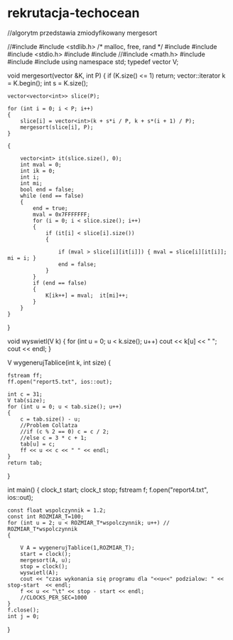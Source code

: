 # rekrutacja-techocean
//algorytm przedstawia zmiodyfikowany mergesort



//#include <stack>
#include <stdlib.h>     /* malloc, free, rand */
#include <iostream>
#include <string>
#include <stdio.h>
#include <cstring>
#include <vector>
//#include <math.h>
#include <cstdio>
#include <ctime>
#include <fstream>
using namespace std;
typedef vector<int> V;

void mergesort(vector<int> &K, int P)
{
	if (K.size() <= 1) return;
	vector<int>::iterator k = K.begin();
	int s = K.size();

	vector<vector<int>> slice(P);

	for (int i = 0; i < P; i++)
	{
		slice[i] = vector<int>(k + s*i / P, k + s*(i + 1) / P);
		mergesort(slice[i], P);
	}

	{

		vector<int> it(slice.size(), 0);
		int mval = 0;
		int ik = 0;
		int i;
		int mi;
		bool end = false;
		while (end == false)
		{
			end = true;
			mval = 0x7FFFFFFF;
			for (i = 0; i < slice.size(); i++)
			{
				if (it[i] < slice[i].size())
				{

					if (mval > slice[i][it[i]]) { mval = slice[i][it[i]]; mi = i; }
					end = false;
				}
			}
			if (end == false)
			{
				K[ik++] = mval;  it[mi]++;
			}
		}
	}
}

void wyswietl(V k)
{
	for (int u = 0; u < k.size(); u++) cout << k[u] << "  "; cout << endl;
}

V wygenerujTablice(int k, int size)
{
	
	fstream ff;
	ff.open("report5.txt", ios::out);

	int c = 31;
	V tab(size);
	for (int u = 0; u < tab.size(); u++)
	{
		c = tab.size() - u;
		//Problem Collatza
		//if (c % 2 == 0) c = c / 2;
		//else c = 3 * c + 1;
		tab[u] = c;
		ff << u << c << " " << endl;
	}
	return tab;
}

int main()
{
	clock_t start;
	clock_t stop;
	fstream f;
	f.open("report4.txt", ios::out);
	

	const float wspolczynnik = 1.2;
	const int ROZMIAR_T=100;
	for (int u = 2; u < ROZMIAR_T*wspolczynnik; u++) // ROZMIAR_T*wspolczynnik
	{
		
		V A = wygenerujTablice(1,ROZMIAR_T);
		start = clock();
		mergesort(A, u);
		stop = clock();
		wyswietl(A);
		cout << "czas wykonania się programu dla "<<u<<" podzialow: " << stop-start  << endl;
		f << u << "\t" << stop - start << endl;
		//CLOCKS_PER_SEC=1000
	}
	f.close();
	int j = 0;

}
